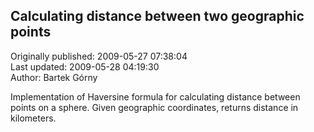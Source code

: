 ## Calculating distance between two geographic points  
Originally published: 2009-05-27 07:38:04  
Last updated: 2009-05-28 04:19:30  
Author: Bartek Górny  
  
Implementation of Haversine formula for calculating distance between points on a sphere. Given geographic coordinates, returns distance in kilometers.